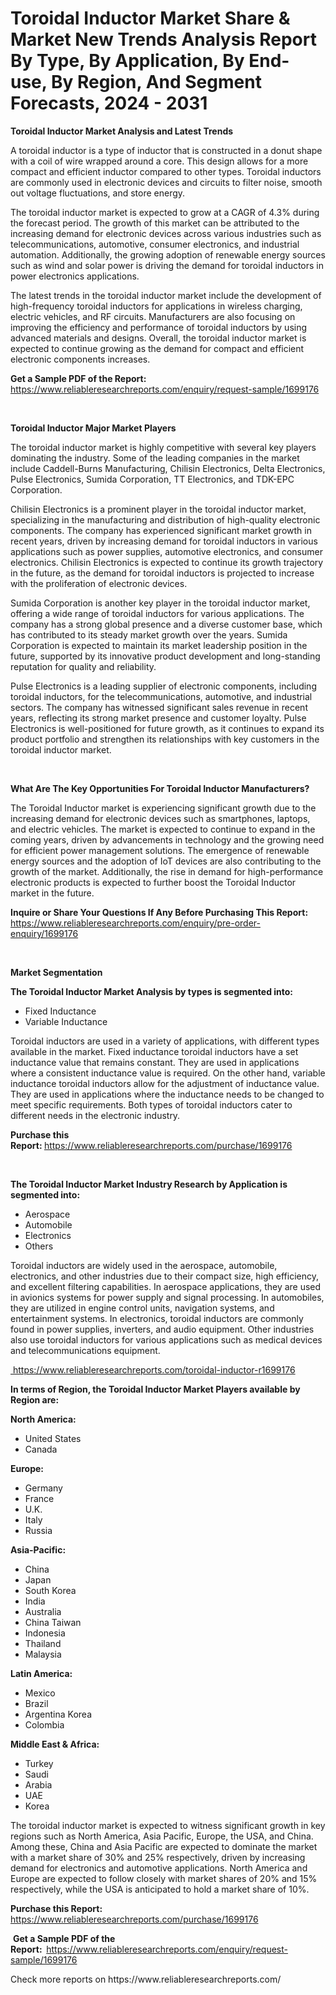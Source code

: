 <p><h1>Toroidal Inductor Market Share & Market New Trends Analysis Report By Type, By Application, By End-use, By Region, And Segment Forecasts, 2024 - 2031</h1></p><p><strong>Toroidal Inductor Market Analysis and Latest Trends</strong></p>
<p><p>A toroidal inductor is a type of inductor that is constructed in a donut shape with a coil of wire wrapped around a core. This design allows for a more compact and efficient inductor compared to other types. Toroidal inductors are commonly used in electronic devices and circuits to filter noise, smooth out voltage fluctuations, and store energy.</p><p>The toroidal inductor market is expected to grow at a CAGR of 4.3% during the forecast period. The growth of this market can be attributed to the increasing demand for electronic devices across various industries such as telecommunications, automotive, consumer electronics, and industrial automation. Additionally, the growing adoption of renewable energy sources such as wind and solar power is driving the demand for toroidal inductors in power electronics applications.</p><p>The latest trends in the toroidal inductor market include the development of high-frequency toroidal inductors for applications in wireless charging, electric vehicles, and RF circuits. Manufacturers are also focusing on improving the efficiency and performance of toroidal inductors by using advanced materials and designs. Overall, the toroidal inductor market is expected to continue growing as the demand for compact and efficient electronic components increases.</p></p>
<p><strong>Get a Sample PDF of the Report:&nbsp;</strong> <a href="https://www.reliableresearchreports.com/enquiry/request-sample/1699176">https://www.reliableresearchreports.com/enquiry/request-sample/1699176</a></p>
<p>&nbsp;</p>
<p><strong>Toroidal Inductor Major Market Players</strong></p>
<p><p>The toroidal inductor market is highly competitive with several key players dominating the industry. Some of the leading companies in the market include Caddell-Burns Manufacturing, Chilisin Electronics, Delta Electronics, Pulse Electronics, Sumida Corporation, TT Electronics, and TDK-EPC Corporation.</p><p>Chilisin Electronics is a prominent player in the toroidal inductor market, specializing in the manufacturing and distribution of high-quality electronic components. The company has experienced significant market growth in recent years, driven by increasing demand for toroidal inductors in various applications such as power supplies, automotive electronics, and consumer electronics. Chilisin Electronics is expected to continue its growth trajectory in the future, as the demand for toroidal inductors is projected to increase with the proliferation of electronic devices.</p><p>Sumida Corporation is another key player in the toroidal inductor market, offering a wide range of toroidal inductors for various applications. The company has a strong global presence and a diverse customer base, which has contributed to its steady market growth over the years. Sumida Corporation is expected to maintain its market leadership position in the future, supported by its innovative product development and long-standing reputation for quality and reliability.</p><p>Pulse Electronics is a leading supplier of electronic components, including toroidal inductors, for the telecommunications, automotive, and industrial sectors. The company has witnessed significant sales revenue in recent years, reflecting its strong market presence and customer loyalty. Pulse Electronics is well-positioned for future growth, as it continues to expand its product portfolio and strengthen its relationships with key customers in the toroidal inductor market.</p></p>
<p>&nbsp;</p>
<p><strong>What Are The Key Opportunities For Toroidal Inductor Manufacturers?</strong></p>
<p><p>The Toroidal Inductor market is experiencing significant growth due to the increasing demand for electronic devices such as smartphones, laptops, and electric vehicles. The market is expected to continue to expand in the coming years, driven by advancements in technology and the growing need for efficient power management solutions. The emergence of renewable energy sources and the adoption of IoT devices are also contributing to the growth of the market. Additionally, the rise in demand for high-performance electronic products is expected to further boost the Toroidal Inductor market in the future.</p></p>
<p><strong>Inquire or Share Your Questions If Any Before Purchasing This Report:</strong> <a href="https://www.reliableresearchreports.com/enquiry/pre-order-enquiry/1699176">https://www.reliableresearchreports.com/enquiry/pre-order-enquiry/1699176</a></p>
<p>&nbsp;</p>
<p><strong>Market Segmentation</strong></p>
<p><strong>The Toroidal Inductor Market Analysis by types is segmented into:</strong></p>
<p><ul><li>Fixed Inductance</li><li>Variable Inductance</li></ul></p>
<p><p>Toroidal inductors are used in a variety of applications, with different types available in the market. Fixed inductance toroidal inductors have a set inductance value that remains constant. They are used in applications where a consistent inductance value is required. On the other hand, variable inductance toroidal inductors allow for the adjustment of inductance value. They are used in applications where the inductance needs to be changed to meet specific requirements. Both types of toroidal inductors cater to different needs in the electronic industry.</p></p>
<p><strong>Purchase this Report:&nbsp;</strong><a href="https://www.reliableresearchreports.com/purchase/1699176">https://www.reliableresearchreports.com/purchase/1699176</a></p>
<p>&nbsp;</p>
<p><strong>The Toroidal Inductor Market Industry Research by Application is segmented into:</strong></p>
<p><ul><li>Aerospace</li><li>Automobile</li><li>Electronics</li><li>Others</li></ul></p>
<p><p>Toroidal inductors are widely used in the aerospace, automobile, electronics, and other industries due to their compact size, high efficiency, and excellent filtering capabilities. In aerospace applications, they are used in avionics systems for power supply and signal processing. In automobiles, they are utilized in engine control units, navigation systems, and entertainment systems. In electronics, toroidal inductors are commonly found in power supplies, inverters, and audio equipment. Other industries also use toroidal inductors for various applications such as medical devices and telecommunications equipment.</p></p>
<p><a href="https://www.reliableresearchreports.com/toroidal-inductor-r1699176">&nbsp;https://www.reliableresearchreports.com/toroidal-inductor-r1699176</a></p>
<p><strong>In terms of Region, the Toroidal Inductor Market Players available by Region are:</strong></p>
<p>
    <p> <strong> North America: </strong>
        <ul>
            <li>United States</li>
            <li>Canada</li>
        </ul>
        </p> 
    <p> <strong> Europe: </strong>
        <ul>
            <li>Germany</li>
            <li>France</li>
            <li>U.K.</li>
            <li>Italy</li>
            <li>Russia</li>
        </ul>
        </p> 
    <p> <strong> Asia-Pacific: </strong>
        <ul>
            <li>China</li>
            <li>Japan</li>
            <li>South Korea</li>
            <li>India</li>
            <li>Australia</li>
            <li>China Taiwan</li>
            <li>Indonesia</li>
            <li>Thailand</li>
            <li>Malaysia</li>
        </ul>
        </p> 
    <p> <strong> Latin America: </strong>
        <ul>
            <li>Mexico</li>
            <li>Brazil</li>
            <li>Argentina Korea</li>
            <li>Colombia</li>
        </ul>
        </p> 
    <p> <strong> Middle East & Africa: </strong>
        <ul>
            <li>Turkey</li>
            <li>Saudi</li>
            <li>Arabia</li>
            <li>UAE</li>
            <li>Korea</li>
        </ul>
    </p>
    </p>
<p><p>The toroidal inductor market is expected to witness significant growth in key regions such as North America, Asia Pacific, Europe, the USA, and China. Among these, China and Asia Pacific are expected to dominate the market with a market share of 30% and 25% respectively, driven by increasing demand for electronics and automotive applications. North America and Europe are expected to follow closely with market shares of 20% and 15% respectively, while the USA is anticipated to hold a market share of 10%.</p></p>
<p><strong>Purchase this Report: </strong><a href="https://www.reliableresearchreports.com/purchase/1699176">https://www.reliableresearchreports.com/purchase/1699176</a></p>
<p>&nbsp;<strong>Get a Sample PDF of the Report:&nbsp;&nbsp;</strong><a href="https://www.reliableresearchreports.com/enquiry/request-sample/1699176">https://www.reliableresearchreports.com/enquiry/request-sample/1699176</a></p>
<p><strong></strong></p>
<p>Check more reports on https://www.reliableresearchreports.com/</p>